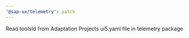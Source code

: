 ```yaml
---
'@sap-ux/telemetry': patch
---
```


Read toolsId from Adaptation Projects ui5.yaml file in telemetry package
